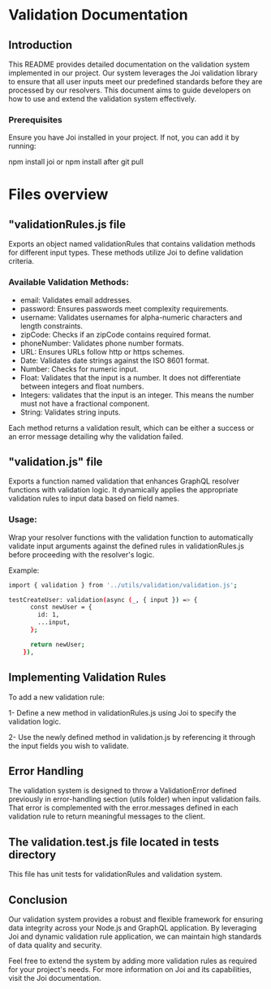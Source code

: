 # Validation Documentation

## Introduction

This README provides detailed documentation on the validation system implemented in our project. Our system leverages the Joi validation library to ensure that all user inputs meet our predefined standards before they are processed by our resolvers. This document aims to guide developers on how to use and extend the validation system effectively.

### Prerequisites

Ensure you have Joi installed in your project. If not, you can add it by running:

npm install joi or npm install after git pull

# Files overview

## "validationRules.js file

Exports an object named validationRules that contains validation methods for different input types. These methods utilize Joi to define validation criteria.

### Available Validation Methods:

- email: Validates email addresses.
- password: Ensures passwords meet complexity requirements.
- username: Validates usernames for alpha-numeric characters and length constraints.
- zipCode: Checks if an zipCode contains required format.
- phoneNumber: Validates phone number formats.
- URL: Ensures URLs follow http or https schemes.
- Date: Validates date strings against the ISO 8601 format.
- Number: Checks for numeric input.
- Float: Validates that the input is a number. It does not differentiate between integers and float numbers.
- Integers: validates that the input is an integer. This means the number must not have a fractional component.
- String: Validates string inputs.

Each method returns a validation result, which can be either a success or an error message detailing why the validation failed.

## "validation.js" file

Exports a function named validation that enhances GraphQL resolver functions with validation logic. It dynamically applies the appropriate validation rules to input data based on field names.

### Usage:

Wrap your resolver functions with the validation function to automatically validate input arguments against the defined rules in validationRules.js before proceeding with the resolver's logic.

Example:

```bash
import { validation } from '../utils/validation/validation.js';

testCreateUser: validation(async (_, { input }) => {
      const newUser = {
        id: 1,
        ...input,
      };

      return newUser;
    }),

```

## Implementing Validation Rules

To add a new validation rule:

1- Define a new method in validationRules.js using Joi to specify the validation logic.

2- Use the newly defined method in validation.js by referencing it through the input fields you wish to validate.

## Error Handling

The validation system is designed to throw a ValidationError defined previously in error-handling section (utils folder) when input validation fails. That error is complemented with the error.messages defined in each validation rule to return meaningful messages to the client.

## The validation.test.js file located in tests directory

This file has unit tests for validationRules and validation system.

## Conclusion

Our validation system provides a robust and flexible framework for ensuring data integrity across your Node.js and GraphQL application. By leveraging Joi and dynamic validation rule application, we can maintain high standards of data quality and security.

Feel free to extend the system by adding more validation rules as required for your project's needs. For more information on Joi and its capabilities, visit the Joi documentation.
